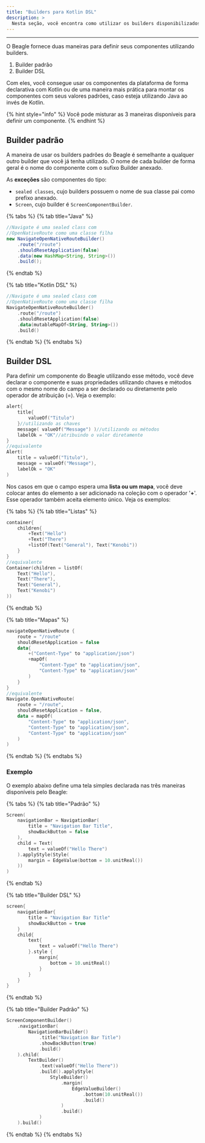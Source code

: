 ```yaml
---
title: "Builders para Kotlin DSL"
description: >
  Nesta seção, você encontra como utilizar os builders disponibilizados pelo Beagle com o Kotlin.
---
```


---

O Beagle fornece duas maneiras para definir seus componentes utilizando builders. 

1. Builder padrão
2. Builder DSL

Com eles, você consegue usar os componentes da plataforma de forma declarativa com Kotlin ou de uma maneira mais prática para montar os componentes com seus valores padrões, caso esteja utilizando Java ao invés de Kotlin.

{% hint style="info" %}
Você pode misturar as 3 maneiras disponíveis para definir um componente.
{% endhint %}

## Builder padrão

A maneira de usar os builders padrões do Beagle é semelhante a qualquer outro builder que você já tenha utilizado. O nome de cada builder de forma geral é o nome do componente com o sufixo Builder anexado. 

As **exceções** são componentes do tipo:

* `sealed classes`, cujo builders possuem o nome de sua classe pai como prefixo anexado.
* `Screen`, cujo builder é `ScreenComponentBuilder`. 

{% tabs %}
{% tab title="Java" %}
```java
//Navigate é uma sealed class com 
//OpenNativeRoute como uma classe filha
new NavigateOpenNativeRouteBuilder()
    .route("/route")
    .shouldResetApplication(false)
    .data(new HashMap<String, String>())
    .build();
```
{% endtab %}

{% tab title="Kotlin DSL" %}
```kotlin
//Navigate é uma sealed class com 
//OpenNativeRoute como uma classe filha
NavigateOpenNativeRouteBuilder()
    .route("/route")
    .shouldResetApplication(false)
    .data(mutableMapOf<String, String>())
    .build()
```
{% endtab %}
{% endtabs %}

## Builder DSL

Para definir um componente do Beagle utilizando esse método, você deve declarar o componente e suas propriedades utilizando chaves e métodos com o mesmo nome do campo a ser declarado ou diretamente pelo operador de atribuição \(=\). Veja o exemplo: 

```kotlin
alert{
    title{
        valueOf("Titulo") 
    }//utilizando as chaves
    message( valueOf("Message") )//utilizando os métodos
    labelOk = "OK"//atribuindo o valor diretamente
}
//equivalente
Alert(
    title = valueOf("Titulo"),
    message = valueOf("Message"),
    labelOk = "OK"
)
```

Nos casos em que o campo espera uma **lista ou um mapa**,  você deve colocar antes do elemento a ser adicionado na coleção com o operador '**+**'.  Esse operador também aceita elemento único.  Veja os exemplos:

{% tabs %}
{% tab title="Listas" %}
```kotlin
container{
    children{
        +Text("Hello")
        +Text("There")
        +listOf(Text("General"), Text("Kenobi"))
    }
}
//equivalente
Container(children = listOf(
    Text("Hello"),
    Text("There"),
    Text("General"),
    Text("Kenobi")
))
```
{% endtab %}

{% tab title="Mapas" %}
```kotlin
navigateOpenNativeRoute { 
    route = "/route"
    shouldResetApplication = false
    data{
        +("Content-Type" to "application/json")
        +mapOf(
            "Content-Type" to "application/json",
            "Content-Type" to "application/json"
        )
    }
}
//equivalente
Navigate.OpenNativeRoute(
    route = "/route",
    shouldResetApplication = false,
    data = mapOf(
        "Content-Type" to "application/json",
        "Content-Type" to "application/json",
        "Content-Type" to "application/json"
    )
)
```
{% endtab %}
{% endtabs %}

### Exemplo

O exemplo abaixo define uma tela simples declarada nas três maneiras disponíveis pelo Beagle:

{% tabs %}
{% tab title="Padrão" %}
```kotlin
Screen(
    navigationBar = NavigationBar(
        title = "Navigation Bar Title",
        showBackButton = false
    ),
    child = Text(
        text = valueOf("Hello There")
    ).applyStyle(Style(
        margin = EdgeValue(bottom = 10.unitReal())
    ))
)
```
{% endtab %}

{% tab title="Builder DSL" %}
```kotlin
screen{
    navigationBar{
        title = "Navigation Bar Title"
        showBackButton = true
    }
    child{
        text{
            text = valueOf("Hello There")
        }.style { 
            margin{
                bottom = 10.unitReal()
            }
        }
    }
}
```
{% endtab %}

{% tab title="Builder Padrão" %}
```kotlin
ScreenComponentBuilder()
    .navigationBar(
        NavigationBarBuilder()
            .title("Navigation Bar Title")
            .showBackButton(true)
            .build()
    ).child(
        TextBuilder()
            .text(valueOf("Hello There"))
            .build().applyStyle(
                StyleBuilder()
                    .margin(
                        EdgeValueBuilder()
                            .bottom(10.unitReal())
                            .build()
                    )
                    .build()
            )
    ).build()
```
{% endtab %}
{% endtabs %}

